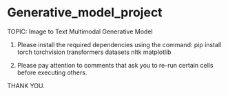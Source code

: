 # Generative_model_project

TOPIC: Image to Text Multimodal Generative Model

1. Please install the required dependencies using the command: pip install torch torchvision transformers datasets nltk matplotlib

2. Please pay attention to comments that ask you to re-run certain cells before executing others.

THANK YOU.